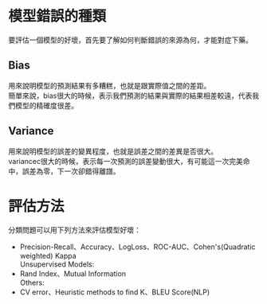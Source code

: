 # 模型錯誤的種類
要評估一個模型的好壞，首先要了解如何判斷錯誤的來源為何，才能對症下藥。  

## Bias
用來說明模型的預測結果有多糟糕，也就是跟實際值之間的差距。  
簡單來說，bias很大的時候，表示我們預測的結果與實際的結果相差較遠，代表我們模型的精確度很差。  
## Variance
用來說明模型的誤差的變異程度，也就是誤差之間的差異是否很大。  
variancec很大的時候，表示每一次預測的誤差變動很大，有可能這一次完美命中，誤差為零，下一次卻錯得離譜。  

# 評估方法
分類問題可以用下列方法來評估模型好壞：  
* Precision-Recall、Accuracy、LogLoss、ROC-AUC、Cohen's(Quadratic weighted) Kappa  
Unsupervised Models:  
* Rand Index、Mutual Information  
Others: 
* CV error、Heuristic methods to find K、BLEU Score(NLP)  
